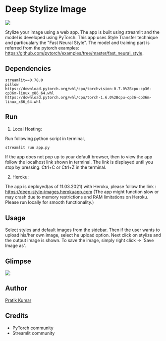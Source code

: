 # Deep Stylize Image

![](https://github.com/pr2tik1/deep-style-images/blob/main/banner.jpg)

Stylize your image using a web app. The app is built using streamlit and the model is developed using PyTorch. This app uses Style Transfer technique and particualary the "Fast Neural Style". The model and training part is referred from the pytorch examples: https://github.com/pytorch/examples/tree/master/fast_neural_style. 

## Dependencies
```
streamlit==0.78.0
pillow
https://download.pytorch.org/whl/cpu/torchvision-0.7.0%2Bcpu-cp36-cp36m-linux_x86_64.whl
https://download.pytorch.org/whl/cpu/torch-1.6.0%2Bcpu-cp36-cp36m-linux_x86_64.whl
```

## Run

1. Local Hosting: 

Run following python script in terminal,

```python
streamlit run app.py
```
If the app does not pop up to your default browser, then to view the app follow the localhost link shown in terminal. The link is displayed until you stop by pressing: Ctrl+C or Ctrl+Z in the terminal.


2. Heroku:

The app is deployed(as of 11.03.2021) with Heroku, please follow the link :   https://deep-style-images.herokuapp.com 
(The app might function slow or may crash due to memory restrictions and RAM limitations on Heroku. Please run locally for smooth functionality.)

## Usage
Select styles and default images from the sidebar. Then if the user wants to upload his/her own image, select he upload option. Next click on stylize and the output image is shown. To save the image, simply right click -> 'Save Image as'.

## Glimpse
![](https://github.com/pr2tik1/deep-style-images/blob/main/glimpse.gif)

## Author
[Pratik Kumar](https://pr2tik1.github.io)

## Credits
- PyTorch community
- Streamlit community
